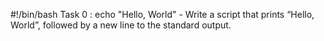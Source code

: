 #!/bin/bash
Task 0 : echo "Hello, World" - Write a script that prints “Hello, World”, followed by a new line to the standard output.

